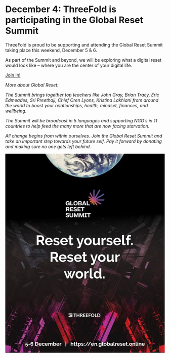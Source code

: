 # December 4: ThreeFold is participating in the Global Reset Summit

ThreeFold is proud to be supporting and attending the Global Reset Summit taking place this weekend, December 5 & 6.

As part of the Summit and beyond, we will be exploring what a digital reset would look like – where you are the center of your digital life.

[Join in!](https://globalreset.online/)

*More about Global Reset:*

*The Summit brings together top teachers like John Gray, Brian Tracy, Eric Edmeades, Sri Preethaji, Chief Oren Lyons, Kristina Lakhiani  from around the world to boost your relationships, health, mindset, finances, and wellbeing.*

*The Summit will be broadcast in 5 languages and supporting NGO’s in 11 countries to help feed the many more that are now facing starvation.*

*All change begins from within ourselves. Join the Global Reset Summit and take an important step towards your future self. Pay it forward by donating and making sure no one gets left behind.*

![](img/globalreset.jpeg)
